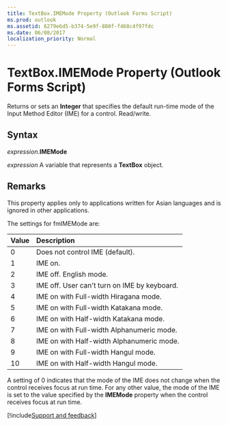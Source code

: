```yaml
---
title: TextBox.IMEMode Property (Outlook Forms Script)
ms.prod: outlook
ms.assetid: 6279e6d5-b374-5e9f-880f-f468c4f97fdc
ms.date: 06/08/2017
localization_priority: Normal
---
```



# TextBox.IMEMode Property (Outlook Forms Script)

Returns or sets an **Integer** that specifies the default run-time mode of the Input Method Editor (IME) for a control. Read/write.


## Syntax

_expression_.**IMEMode**

_expression_ A variable that represents a  **TextBox** object.


## Remarks

This property applies only to applications written for Asian languages and is ignored in other applications.

The settings for fmIMEMode are:



|Value|Description|
|:-----|:-----|
|0|Does not control IME (default).|
|1|IME on.|
|2|IME off. English mode.|
|3|IME off. User can't turn on IME by keyboard.|
|4|IME on with Full-width Hiragana mode.|
|5|IME on with Full-width Katakana mode.|
|6|IME on with Half-width Katakana mode.|
|7|IME on with Full-width Alphanumeric mode.|
|8|IME on with Half-width Alphanumeric mode.|
|9|IME on with Full-width Hangul mode.|
|10|IME on with Half-width Hangul mode.|

A setting of 0 indicates that the mode of the IME does not change when the control receives focus at run time. For any other value, the mode of the IME is set to the value specified by the  **IMEMode** property when the control receives focus at run time.

[!include[Support and feedback](~/includes/feedback-boilerplate.md)]